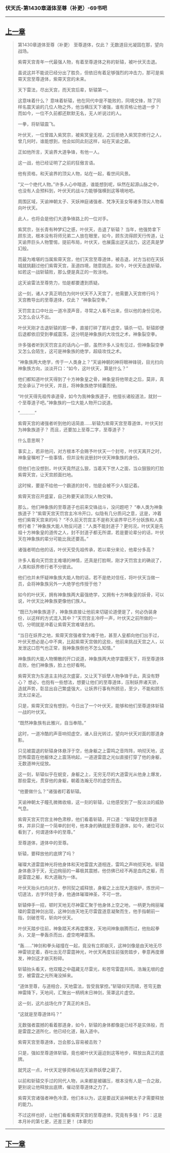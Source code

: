 ### 伏天氏-第1430章道体至尊（补更）-69书吧

--------
[上一章](./2eecdb906259e3f10ffb60524c91c2d5.md)
--------


>
>
>
>第1430章道体至尊（补更）
>至尊道体，仅此？
>无数道目光凝固在那，望向战场。
>
>紫霄天宫青年一代最强人物，有着至尊道体之称的斩辕，被叶伏天击退。
>
>虽说这并不能说已经分出了胜负，但依旧有着足够强烈的冲击力，那可是紫霄天宫至尊道体，紫霄天宫的未来。
>
>天下雷法，尽出天宫，而天宫后辈，斩辕第一。
>
>这意味着什么？
>意味着斩辕，他在同代中是不能败的，同境交锋，除了同样名震天谕的几位人物之外，他当横压天下诸强，谁有资格让他退一步？
>而如今，一位不久前都还默默无名，无人听说过的人。
>
>一拳，将斩辕震飞。
>
>叶伏天，一位曾踏入紫冥宗，被紫冥皇无视，之后拒绝入紫冥宗修行之人，曾几何时，谁能想到，他会如同此刻这样，站在天谕之巅。
>
>正如他所言，天谕界大道争锋，有他一人。
>
>这一战，他已经证明了之前的狂傲言语。
>
>他有资格，和天谕界的顶尖人物，站在一起，看世间风景。
>
>“又一个绝代人物。”许多人心中暗道，谁能想到呢，纵然在起源山脉之中，也没有人会预料到，叶伏天的战斗力能够强横到这等境地吧。
>
>周围区域，天谕神朝太子、天妖神庭诸强者、梵净天圣女等诸多顶尖人物看向叶伏天。
>
>此人，也将会是他们大道争锋路上的一位对手。
>
>紫冥宗，张长青有种梦幻之感，叶伏天，击退了斩辕？
>当年，他强势拿下顾东流，根本没有将师兄弟二人放在眼里，如今，顾东流得顾天行传道，让天谕界巨头人物警惕，提前布局，叶伏天，也展露出逆天战力，这还真是梦幻般。
>
>而最为难堪的当属紫霄天宫，他们天宫至尊道体，被击退，对方当初在天妖城就挑翻过他们紫霄天宫，圣道四境，随意挑选，如今，叶伏天击退斩辕，如若这一战斩辕败，那么便是真正的一败涂地。
>
>这天谕雷法至尊势力，怕是都要遭到质疑。
>
>这一刻，诸人才真正明白为何叶伏天不入天宫了，他需要入天宫修行吗？
>天宫教导出的至尊道体，仅此？
>“神象裂空拳。”
>
>天罚宫主口中吐出一道冷漠声音，寻常之人看不出来，但以他的身份见地，又怎么会认不出。
>
>叶伏天刚才击退斩辕的那一拳，直接打碎了那片虚空，镇杀一切，斩辕即便后退都依旧受到拳威震荡，这分明是神象族的大攻伐之术，神象裂空拳。
>
>许多强者听到天罚宫主的话内心一颤，虽然许多人没有见过，但神象裂空拳又怎么会陌生，这可是神象族的绝学，超级攻伐之术。
>
>“神象族两大绝学，传于一人类身上？”天谕神朝的神将眼神锋锐，目光扫向神象族方向，淡淡开口：“如今，这叶伏天，算是什么？”
>
>他们都知道叶伏天得到了十方神象皇之骨，神象皇将他带走之后，莫非，真完全承认了叶伏天，并且，将神象族绝学倾囊而授。
>
>“叶伏天得先祖传承道骨，如今为我神象族道子，他擅长诸般道法，就封一个至尊道子吧。”神象族的一位大能人物开口说道。
>
>“…………”
>
>紫霄天宫的诸强者听到他的话简直……斩辕为紫霄天宫至尊道体，叶伏天封为神象族道子？
>而且，还要加上至尊二字，至尊道子？
>
>什么意思啊？
>
>事实上，若非他问，对方根本不会赐予叶伏天一个封号，叶伏天离开之时，神象皇嘱咐了一些事情，但并没有说册封叶伏天神象族的身份。
>
>但他们也没想到，叶伏天竟然这么狠，当着天下世人之面，当众狠狠的打脸紫霄天宫，让天宫颜面扫地。
>
>这时候，要是不给他一个霸道的封号，怕是会被不少人惦记着。
>
>紫霄天宫召开盛宴，自己称要天谕顶尖人物交锋。
>
>那么，他们神象族的至尊道子也前来交锋战斗，没问题吧？
>“奉人类为神象族道子？”紫霄天宫天罚宫主冷冷开口，似隐有几分质问之意，这是，冲着他们紫霄天宫来的吗？
>“不久前天罚宫主不是称天谕界早已不分妖族和人类修行者？”神象族大能人物反问道：“人类不能封道子？更何况，叶伏天是先祖十方神象皇的道传之人，封不封道子都无所谓，若是要论辈分的话，叶伏天在神象族的辈分可能比我还要高。”
>
>诸强者明白他的话，叶伏天受先祖传承，若以辈分来论，他辈分多高？
>
>许多人看向天罚宫主难堪的神情，还真是打脸啊，刚才天罚宫主的确说了，人类和妖界修行者不分彼此。
>
>他们也并未怀疑神象族大能人物的话，若不是绝对信任，将叶伏天当做一员，会将神象族另外一大绝学也传授于他？
>
>如今的叶伏天，拥有神象族两大最强绝学，又拥有十方神象皇的妖骨，可以说，叶伏天比神象族更像他们族人。
>
>“既已为神象族道子，神象族直接让他前来切磋论道便是了，何必伪装身份，以这样的方式混入其中？”天罚宫主冷哼一声，叶伏天之前所做的一切，分明就是冲着让紫霄天宫难堪去的。
>
>“当日在妖界之地，紫霄天宫强者曾为难于他，甚至人皇都向他们出手过，叶伏天想必是心中不爽，比起紫霄天宫做的这些，他前来挑战天宫之人，以发泄这口怨气也正常，我神象族倒也不怎么知情。”
>
>神象族的大能人物懒散的开口说道，神象族两大绝学震慑天下，将至尊道体击败，他们神象族，脸上也好看啊。
>
>紫霄天宫为东道主主持这次盛宴，又让天下妖孽人物争锋于此，真没有野心？
>想必，也抱有一些想法，想要让他们的至尊道体，压制妖界诸天骄，造就声势，彰显出自己繁盛强大，让妖界行事有所顾忌，至少，不能和顾东流太过亲近。
>
>只是，紫霄天宫没有想到，今日出了一个叶伏天，能够和他们至尊道体斩辕一战的叶伏天。
>
>“既然神象族有此雅兴，自当奉陪。”
>
>这时，一道冷酷的声音响彻虚空，诸人目光转过，望向叶伏天对面的那道身影。
>
>只见被震退的斩辕身体悬浮于空，他身躯之上雷鸣之音阵阵，响彻天地，这恐怖雷霆在他躯体之上震荡响起，一道道雷霆之光似直接打穿了他的身躯，无数道神光绽放。
>
>这一刻，斩辕似乎在蜕变，身躯之上，无穷无尽的大道雷光从他身上爆发，那些雷光，贯穿他的身躯，朝着浩瀚无尽的虚空而去。
>
>“他要做什么？”诸强者盯着斩辕。
>
>天谕神朝太子瞳孔微微收缩，这一刻的斩辕，让他感受到了一股淡淡的威胁气息。
>
>紫霄天宫天罚宫主神色肃穆，他们看着斩辕，开口道：“斩辕受封至尊道体，并非只是一个简单的封号，他本身的确就是至尊道体，如今，诸位可以看到了，何谓道体中的至尊。”
>
>至尊道体，道体中的至尊。
>
>斩辕，要释放他的底牌了吗？
>
>璀璨大道雷霆神光将他身体和天地雷霆大道相连，雷鸣之声响彻天地，斩辕身体悬浮于天，无边绚丽的一幕极其震撼，他仿佛已经不再是血肉之躯，而是雷霆之躯，和大道融为一体。
>
>叶伏天抬头扫向对方，参同契之威释放，身躯之上出现大道熔炉，炼世间一切道法，古字环绕于身，他通体璀璨神圣，不可一世。
>
>斩辕伸手一招，顿时天地无尽神雷汇聚于他身体上空之地，一柄更为绚丽璀璨的雷霆神剑出现，这神剑由天地无尽雷霆道意凝聚而生，他手指朝前一指，剑破苍穹，斩向叶伏天。
>
>叶伏天踏步往前，神象踏天术再度爆发，天地间神象崩腾而过，他抬起拳头，又是一拳轰杀而出，虚空咆哮震荡。
>
>“轰……”神剑和拳头碰撞在一起，竟没有立即崩灭，这神剑像是由天地无尽神雷锁定着，吞吐出无尽雷霆神光，叶伏天再度往前强势踏步，拳意再度爆发，神剑这才崩灭粉碎。
>
>斩辕抬头看天，他双瞳之中蕴藏无尽雷光，和苍穹雷霆共鸣，浩瀚无垠的虚空，被雷霆之光所淹没掉来。
>
>“道体至尊，与道相合，天地雷法，皆受我掌控。”斩辕仰天而啸，苍穹无数神雷降下，天地间，汇聚出一柄柄末日神剑，笼罩这片虚空。
>
>这一刻，这片战场化作了真正的末日。
>
>“这就是至尊道体吗？”
>
>无数强者震撼的看着那道身，如今，斩辕的身体都像是已经不是实体般，而是雷霆之道所化，他已经化道，融入道中。
>
>紫霄天宫至尊道体，岂会那么容易被击败？
>
>只是，强如至尊道体斩辕，竟也被叶伏天逼迫到这等地步，释放出真正的底牌。
>
>就凭这一点，叶伏天足够资格站在天谕界妖孽之巅了。
>
>以前和斩辕交手过的同代人物，从来都是被碾压，根本没有人是一合之敌，更别说让他释放出底牌，催动至尊道体之力了。
>
>紫霄天宫诸强者神色冷漠，他们本以为，这是要战天谕神朝太子才需要释放的能力。
>
>不过这样也好，让他们看看紫霄天宫的至尊道体，究竟有多强！
>PS：这是本月补的第七更，还差三更！
>(本章完)
>
>

--------
[下一章](./fc4ea464514f35f808f0cbfc0aa03d93.md)
--------

